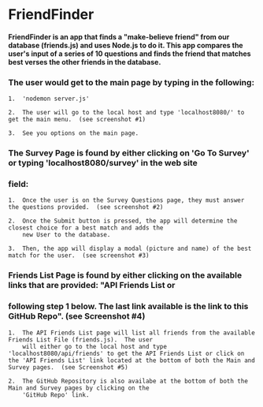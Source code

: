 # FriendFinder

####  FriendFinder is an app that finds a "make-believe friend" from our database (friends.js) and uses Node.js to do it.  This app compares the user's input of a series of 10 questions and finds the friend that matches best verses the other friends in the database.

### The user would get to the main page by typing in the following: 

    1.  'nodemon server.js'

    2.  The user will go to the local host and type 'localhost8080/' to get the main menu.  (see screenshot #1)

    3.  See you options on the main page.
        
### The Survey Page is found by either clicking on 'Go To Survey' or typing 'localhost8080/survey' in the web site 
### field:

    1.  Once the user is on the Survey Questions page, they must answer the questions provided.  (see screenshot #2)
    
    2.  Once the Submit button is pressed, the app will determine the closest choice for a best match and adds the 
    	new User to the database.
	
    3.  Then, the app will display a modal (picture and name) of the best match for the user.  (see screenshot #3)

### Friends List Page is found by either clicking on the available links that are provided: "API Friends List or 
### following step 1 below.  The last link available is the link to this GitHub Repo".  (see Screenshot #4)

    1.  The API Friends List page will list all friends from the available Friends List File (friends.js).  The user
    	will either go to the local host and type 'localhost8080/api/friends' to get the API Friends List or click on
	the 'API Friends List' link located at the bottom of both the Main and Survey pages.  (see Screenshot #5)
	
    2.  The GitHub Repository is also availabe at the bottom of both the Main and Survey pages by clicking on the 
    	'GitHub Repo' link.  
